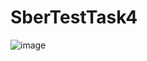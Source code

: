 # SberTestTask4
![image](https://github.com/BigMaestrov/SberTestTask4/assets/89010195/bfd39c29-82de-427a-b926-ac8d34d45223)
